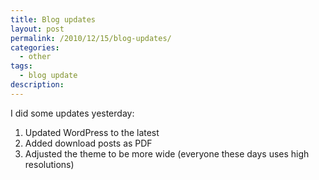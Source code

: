 ```yaml
---
title: Blog updates
layout: post
permalink: /2010/12/15/blog-updates/
categories:
  - other
tags:
  - blog update
description:
---
```

I did some updates yesterday:

1. Updated WordPress to the latest  
2. Added download posts as PDF  
3. Adjusted the theme to be more wide (everyone these days uses high resolutions)